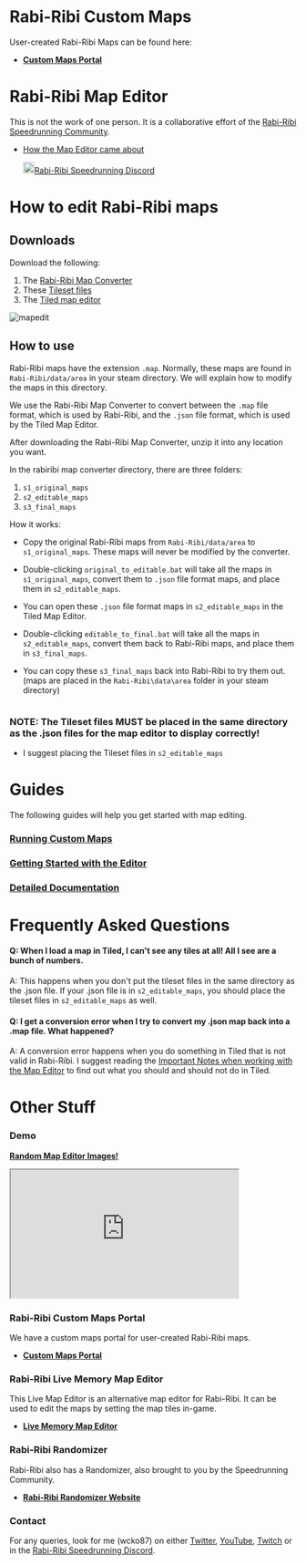 # Rabi-Ribi Custom Maps

User-created Rabi-Ribi Maps can be found here:
- [**Custom Maps Portal**](https://wcko87.github.io/rabi-ribi-maps/)

# Rabi-Ribi Map Editor

This is not the work of one person. It is a collaborative effort of the [Rabi-Ribi Speedrunning Community](http://www.speedrun.com/rabiribi).
- [How the Map Editor came about](https://wcko87.github.io/acknowledgements/)

&nbsp;&nbsp;&nbsp;&nbsp;&nbsp;&nbsp;<a href="https://discord.gg/dDfpNAr"><img src="https://discordapp.com/assets/f8389ca1a741a115313bede9ac02e2c0.svg" height="20" />Rabi-Ribi Speedrunning Discord</a>

# How to edit Rabi-Ribi maps

## Downloads

Download the following:
1. The [Rabi-Ribi Map Converter](https://ci.appveyor.com/project/wcko87/rbrb-map-converter/build/artifacts)
2. These [Tileset files](https://github.com/wcko87/rabiribi-map-editing/files/1283420/rabiribi-tilesets.zip)
3. The [Tiled map editor](http://www.mapeditor.org/)

![mapedit](https://user-images.githubusercontent.com/27341392/30008514-fea9b4f8-9152-11e7-9e5d-1bf9959714f6.png)

## How to use

Rabi-Ribi maps have the extension `.map`. Normally, these maps are found in `Rabi-Ribi/data/area` in your steam directory. We will explain how to modify the maps in this directory.

We use the Rabi-Ribi Map Converter to convert between the `.map` file format, which is used by Rabi-Ribi, and the `.json` file format, which is used by the Tiled Map Editor.

After downloading the Rabi-Ribi Map Converter, unzip it into any location you want.

In the rabiribi map converter directory, there are three folders:
1. `s1_original_maps`
2. `s2_editable_maps`
3. `s3_final_maps`

How it works:

- Copy the original Rabi-Ribi maps from `Rabi-Ribi/data/area` to `s1_original_maps`. These maps will never be modified by the converter.

- Double-clicking `original_to_editable.bat` will take all the maps in `s1_original_maps`, convert them to `.json` file format maps, and place them in `s2_editable_maps`.

- You can open these `.json` file format maps in `s2_editable_maps` in the Tiled Map Editor.

- Double-clicking `editable_to_final.bat` will take all the maps in `s2_editable_maps`, convert them back to Rabi-Ribi maps, and place them in `s3_final_maps`.

- You can copy these `s3_final_maps` back into Rabi-Ribi to try them out. (maps are placed in the `Rabi-Ribi\data\area` folder in your steam directory)

<img class='gfyitem' data-id='MadeupNippyHamster'/>

### NOTE: The Tileset files MUST be placed in the same directory as the .json files for the map editor to display correctly!
- I suggest placing the Tileset files in `s2_editable_maps`


# Guides

The following guides will help you get started with map editing.

### [Running Custom Maps](runningcustommaps)

### [Getting Started with the Editor](editorguide)

### [Detailed Documentation](https://github.com/wcko87/rabiribi-map-editing/tree/master/docs/)



# Frequently Asked Questions

#### Q: When I load a map in Tiled, I can't see any tiles at all! All I see are a bunch of numbers.

A: This happens when you don't put the tileset files in the same directory as the .json file. If your .json file is in `s2_editable_maps`, you should place the tileset files in `s2_editable_maps` as well.

#### Q: I get a conversion error when I try to convert my .json map back into a .map file. What happened?

A: A conversion error happens when you do something in Tiled that is not valid in Rabi-Ribi. I suggest reading the [Important Notes when working with the Map Editor](editorguide#important-notes) to find out what you should and should not do in Tiled.



# Other Stuff

### Demo

[**Random Map Editor Images!**](random_images)

<iframe id="introvideo" width="400" height="225" style="object-fit:cover" id="ytplayer" type="text/html" src="https://www.youtube.com/embed/fT418LWsdc4?rel=0&autoplay=0&showinfo=1"></iframe>

### Rabi-Ribi Custom Maps Portal

We have a custom maps portal for user-created Rabi-Ribi maps.
- [**Custom Maps Portal**](https://wcko87.github.io/rabi-ribi-maps/)

### Rabi-Ribi Live Memory Map Editor

This Live Map Editor is an alternative map editor for Rabi-Ribi. It can be used to edit the maps by setting the map tiles in-game.
- [**Live Memory Map Editor**](https://github.com/D3nD3nD3n/rbrb-Map-Viewer)

### Rabi-Ribi Randomizer

Rabi-Ribi also has a Randomizer, also brought to you by the Speedrunning Community.
- [**Rabi-Ribi Randomizer Website**](https://wcko87.github.io/rabiribi-randomizer/)

### Contact

For any queries, look for me (wcko87) on either [Twitter](https://twitter.com/wcko87), [YouTube](https://www.youtube.com/user/wcko87), [Twitch](https://www.twitch.tv/wcko87) or in the [Rabi-Ribi Speedrunning Discord](https://discord.gg/dDfpNAr).
